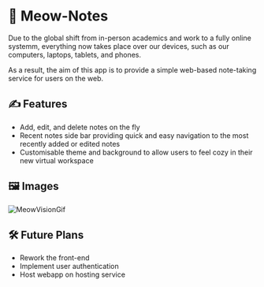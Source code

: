 # 📓 Meow-Notes

Due to the global shift from in-person academics and work to a fully online systemm, everything now takes place over our devices, such as our computers, laptops, tablets, and 
phones. 

As a result, the aim of this app is to provide a simple web-based note-taking service for users on the web. 

## ✍️ Features
- Add, edit, and delete notes on the fly
- Recent notes side bar providing quick and easy navigation to the most recently added or edited notes
- Customisable theme and background to allow users to feel cozy in their new virtual workspace

## 🖼️ Images
![MeowVisionGif](https://user-images.githubusercontent.com/88013020/155818121-a9ffa18a-ee83-44ae-8a1f-736243f64361.gif)



## 🛠️ Future Plans
- Rework the front-end
- Implement user authentication
- Host webapp on hosting service
